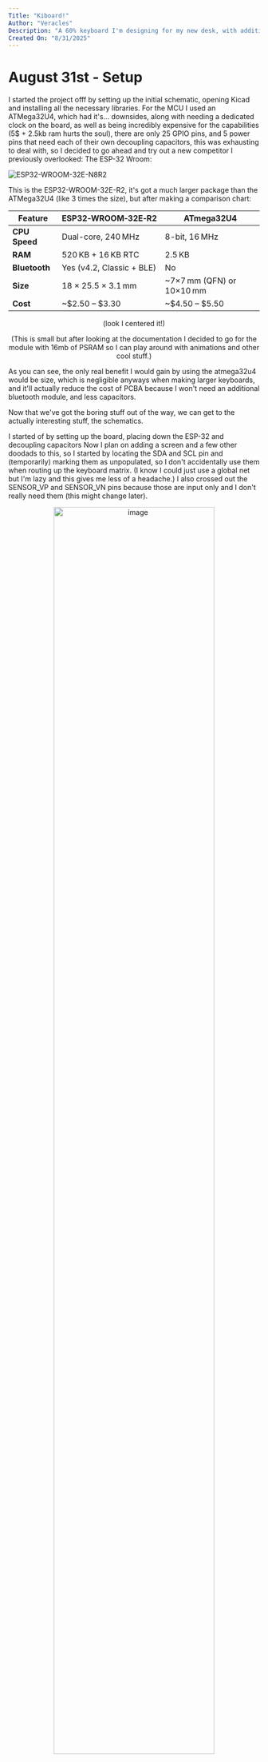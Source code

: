 ```yaml
---
Title: "Kiboard!"
Author: "Veracles"
Description: "A 60% keyboard I'm designing for my new desk, with additional features such as a screen and a maximalist aesthetic"
Created On: "8/31/2025"
---
```


# August 31st - Setup

I started the project offf by setting up the initial schematic, opening Kicad and installing all the necessary libraries. For the MCU I used an ATMega32U4, which had it's... downsides, along with needing a dedicated clock on the board, as well as being incredibly expensive for the capabilities (5$ + 2.5kb ram hurts the soul), there are only 25 GPIO pins, and 5 power pins that need each of their own decoupling capacitors, this was exhausting to deal with, so I decided to go ahead and try out a new competitor I previously overlooked: The ESP-32 Wroom:

![ESP32-WROOM-32E-N8R2](https://github.com/user-attachments/assets/d6b174e6-c8da-4ba3-853f-b7365afb59ae)

This is the ESP32-WROOM-32E-R2, it's got a much larger package than the ATMega32U4 (like 3 times the size), but after making a comparison chart:

<div align="center">
  
  
| Feature       | ESP32‑WROOM‑32E‑R2               | ATmega32U4                    |
|--------------|----------------------------------|-------------------------------|
| **CPU Speed** | Dual-core, 240 MHz               | 8-bit, 16 MHz                 |
| **RAM**       | 520 KB + 16 KB RTC               | 2.5 KB                        |
| **Bluetooth** | Yes (v4.2, Classic + BLE)        | No                            |
| **Size**      | 18 × 25.5 × 3.1 mm               | ~7×7 mm (QFN) or 10×10 mm     |
| **Cost**      | ~$2.50 – $3.30                   | ~$4.50 – $5.50                |

(look I centered it!)

(This is small but after looking at the documentation I decided to go for the module with 16mb of PSRAM so I can play around with animations and other cool stuff.)
</div>

As you can see, the only real benefit I would gain by using the atmega32u4 would be size, which is negligible anyways when making larger keyboards, and it'll actually reduce the cost of PCBA because I won't need an additional bluetooth module, and less capacitors.

Now that we've got the boring stuff out of the way, we can get to the actually interesting stuff, the schematics.

I started of by setting up the board, placing down the ESP-32 and decoupling capacitors Now I plan on adding a screen and a few other doodads to this, so I started by locating the SDA and SCL pin and (temporarily) marking them as unpopulated, so I don't accidentally use them when routing up the keyboard matrix. (I know I could just use a global net but I'm lazy and this gives me less of a headache.) I also crossed out the SENSOR_VP and SENSOR_VN pins because those are input only and I don't really need them (this might change later).

<div align="center">
<img width="1920" height="1080" alt="image" src="https://github.com/user-attachments/assets/e0a40c1c-8720-46a3-a4e8-18171417c760" style="width:80%; height:auto;"/>
</div>
...





(Ok I'm gonna be so real here I got distracted and spent an hour and a half trying to find a component for the screen, and I ended up settling on the ST 7789, the one problem being I don't have a schematic for the exact model JLPCB supports assembling, so I instead am going to be adding it when I export it to EasyEDA later. )




...



Now, back to the original design, we have a small problem, that being that the ESP-32 WROOM 32E doesn't natively support USB connectivity, so I'll be swapping over to using the ESP-32-S3-WROOM-2, which has more GPIO, USB support, and up to 32mb of flash and 16mb of SRAM. Now, you might be asking why I didn't go for this in the original design, and well, I didn't know it existed, so we're doing this instead.

<div align="center">
<img width="1920" height="1080" alt="image" src="https://github.com/user-attachments/assets/2696cbcd-4b25-419d-90f1-19f86344019e" style="width:80%; height:auto;"/>
</div>

This is the new design, the schematic is also better, you can see that the designer actually labelled the pins with their alt functions, it's not a huge thing but I like the thought put into it. I also put the USB receptacle on it, I'm using a basic SMD connector for simplicity's sake, they're also slightly easier to wire up than the THT design.

<div align="center">
<img width="1920" height="1080" alt="image" src="https://github.com/user-attachments/assets/78e5e3b2-1766-4d09-93be-44f66375184f" style="width:80%; height:auto;"/>
</div>

Focusing on the USB receptacle real quick, the resistors connected to CC1 and 2 are 5.1k, enabling power reception and allowing reversible input for the plug itself. SBU1 and SBU2 are unecessary for the USB 2.0 speeds we'll be using for this, so we can just leave those disconnected for this. 


Now for the switches themselves.

I'm a lazy guy, so instead of manually measuring and positioning individual switches on the board, I'll be using an [online editor](https://www.keyboard-layout-editor.com/), and a [plugin](https://github.com/darakuneko/keyboard-layouter) for Kicad designed specifically for this purpose.

I started off by looking at some inspiration, and after immediately getting bored of that, I decided to do a 84 switch board, giving me a compact design while also giving me access to fn and specialist keys, I also will be extending the pcb 30mm on the left (not shown on the image), giving me space for the microcontroller and screen without any interference from other parts. 

<div align="center">
<img width="1920" height="1080" alt="image" src="https://github.com/user-attachments/assets/c3747761-c5c9-43fa-81c9-049c7b7ea7e3" style="width:80%; height:auto;"/>
</div>

I saved this layout as a JSON file, and got back to the schematic.

<div align="center">
<img width="1920" height="1080" alt="image" src="https://github.com/user-attachments/assets/d883aed9-8b57-4acd-8133-2c26c70d2bbb" style="width:80%; height:auto;"/>
</div>

This is the main layout of each individual switch (I'll get around to adding LEDs later)

<div align="center">
<img width="1920" height="1080" alt="image" src="https://github.com/user-attachments/assets/15952da8-0599-44ef-9b9a-c4c76779a7de" style="width:80%; height:auto;"/>
</div>

I'll be making this hotswappable using [this module from JLPCB](https://www.lcsc.com/product-detail/C41430893.html), it looks like a knockoff of the standard ones used for KaliH pcbs and should work perfectly fine.

Now we're ready to go and make the initial PCB, before adding on additional doodads like rotary endoders and the screen.

But I'm hungry, and it's 9pm, so I'm gonna make dinner and probably work on roulette, so I'll do that tomorrow.

#### Total time spent: 4.5h
